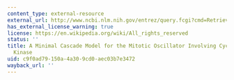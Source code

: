 ```yaml
---
content_type: external-resource
external_url: http://www.ncbi.nlm.nih.gov/entrez/query.fcgi?cmd=Retrieve&db=PubMed&dopt=Citation&list_uids=1833774
has_external_license_warning: true
license: https://en.wikipedia.org/wiki/All_rights_reserved
status: ''
title: A Minimal Cascade Model for the Mitotic Oscillator Involving Cyclin and cdc2
  Kinase
uid: c9f0ad79-150a-4a30-9cd0-aec03b7e3472
wayback_url: ''
---
```

